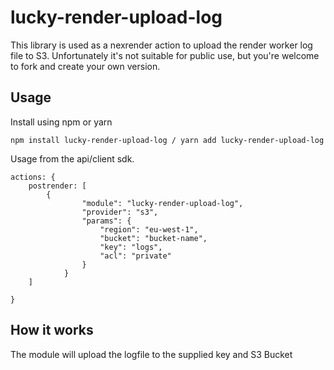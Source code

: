 # lucky-render-upload-log

This library is used as a nexrender action to upload the render worker log file to S3. 
Unfortunately it's not suitable for public use, but you're welcome to fork and create your own version.

## Usage
Install using npm or yarn
```
npm install lucky-render-upload-log / yarn add lucky-render-upload-log 
```
Usage from the api/client sdk.
```
actions: {
    postrender: [
        {
                "module": "lucky-render-upload-log",
                "provider": "s3",
                "params": {
                    "region": "eu-west-1",
                    "bucket": "bucket-name",
                    "key": "logs",
                    "acl": "private"
                }
            }
    ]
    
}
```

## How it works
The module will upload the logfile to the supplied key and S3 Bucket